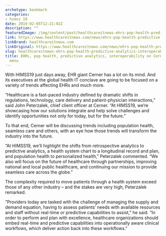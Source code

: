 ```yaml
---
archetype: bookmark
categories:
- himss 19
date: 2019-02-05T12:21:02Z
description: ""
featuredImage: /img/content/post/healthcareitnews-ehrs-pop-health-predictive-analytics-interoperability-on-cerner-s-himss19-menu.jpg
link: https://www.healthcareitnews.com/news/ehrs-pop-health-predictive-analytics-interoperability-cerner%E2%80%99s-himss19-menu
linkBrand: healthcareitnews.com
linkOriginal: https://www.healthcareitnews.com/news/ehrs-pop-health-predictive-analytics-interoperability-cerner%E2%80%99s-himss19-menu
slug: healthcareitnews-ehrs-pop-health-predictive-analytics-interoperability-on-cerner-s-himss19-menu
title: EHRs, pop health, predictive analytics, interoperability on Cerner’s HIMSS19
  menu
---
```

With HIMSS19 just days away, EHR giant Cerner has a lot on its mind. And its executives at the global health IT conclave are going to be focused on a variety of trends affecting EHRs and much more.

“Healthcare is a fast-paced industry defined by dramatic shifts in regulations, technology, care delivery and patient-physician interactions,” said John Peterzalek, chief client officer at Cerner. “At HIMSS19, we’re showcasing how our solutions integrate and help solve challenges and identify opportunities not only for today, but for the future.”

To that end, Cerner will be discussing trends including population health, seamless care and others, with an eye how those trends will transform the industry into the future.

“At HIMSS19, we’ll highlight the shifts from retrospective analytics to predictive analytics, a health system chart to a longitudinal record and plan, and population health to personalized health,” Peterzalek commented. “We also will focus on the future of healthcare through partnerships, improving national and local public healthcare, and continuing our mission to provide seamless care across the globe.”

The complexity required to move patients through a health system exceed those of any other industry – and the stakes are very high, Peterzalek remarked.

“Providers today are tasked with the challenge of managing the supply and demand equation, having to assess patients’ needs with available resources and staff without real-time or predictive capabilities to assist,” he said. “In order to perform and plan with excellence, healthcare organizations should embed real-time and predictive capabilities into operationally aware clinical workflows, which deliver action back into these workflows.”

